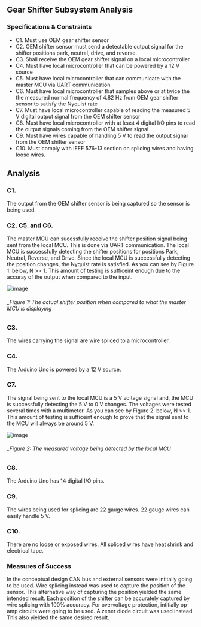 Gear Shifter Subsystem Analysis
--------------------------------------

### Specifications & Constraints
-	C1. Must use OEM gear shifter sensor
-	C2. OEM shifter sensor must send a detectable output signal for the shifter positions park, neutral, drive, and reverse.
-	C3. Shall receive the OEM gear shifter signal on a local microcontroller
-	C4. Must have local microcontroller that can be powered by a 12 V source
-	C5. Must have local microcontroller that can communicate with the master MCU via UART communication
-	C6. Must have local microcontroller that samples above or at twice the the measured normal frequency of 4.82 Hz from OEM gear shifter sensor to satisfy the Nyquist rate
-	C7. Must have local microcontroller capable of reading the measured 5 V digital output signal from the OEM shifter sensor
-	C8. Must have local microcontroller with at least 4 digital I/O pins to read the output signals coming from the OEM shifter signal
-	C9. Must have wires capable of handling 5 V to read the output signal from the OEM shifter sensor
-	C10. Must comply with IEEE 576-13 section on splicing wires and having loose wires.

## Analysis

### C1.
The output from the OEM shifter sensor is being captured so the sensor is being used.

### C2. C5. and C6.
The master MCU can sucessfully receive the shifter position signal being sent from the local MCU. This is done via UART communication. The local MCU is successfully detecting the shifter positions for positions Park, Neutral, Reverse, and Drive. Since the local MCU is successfully detecting the position changes, the Nyquist rate is satisfied. As you can see by Figure 1. below, N >> 1. This amount of testing is sufficeint enough due to the accuray of the output when compared to the input.

![image](https://user-images.githubusercontent.com/117474540/228677170-6f0c93e7-141d-4cf0-85d4-c3bc76ed39c8.png)

###### _Figure 1: The actual shifter position when compared to what the master MCU is displaying

### C3. 
The wires carrying the signal are wire spliced to a microcontroller.

### C4. 
The Arduino Uno is powered by a 12 V source.

### C7.
The signal being sent to the local MCU is a 5 V voltage signal and, the MCU is successfully detecting the 5 V to 0 V changes. The voltages were tested several times with a multimeter. As you can see by Figure 2. below, N >> 1. This amount of testing is sufficeint enough to prove that the signal sent to the MCU will always be around 5 V.

![image](https://user-images.githubusercontent.com/117474540/228677698-2cb7eefb-3693-491d-aed9-308915547104.png)

###### _Figure 2: The measured voltage being detected by the local MCU

### C8.
The Arduino Uno has 14 digital I/O pins.

### C9.
The wires being used for splicing are 22 gauge wires. 22 gauge wires can easily handle 5 V. 

### C10. 
There are no loose or exposed wires. All spliced wires have heat shrink and electrical tape.

### Measures of Success
In the conceptual design CAN bus and external sensors were intitally going to be used. Wire splicing instead was used to capture the position of the sensor. This alternative way of capturing the position yielded the same intended result. Each position of the shifter can be accurately captured by wire splicing with 100% accuracy. For overvoltage protection, intitially op-amp circuits were going to be used. A zener diode circuit was used instead. This also yielded the same desired result. 



